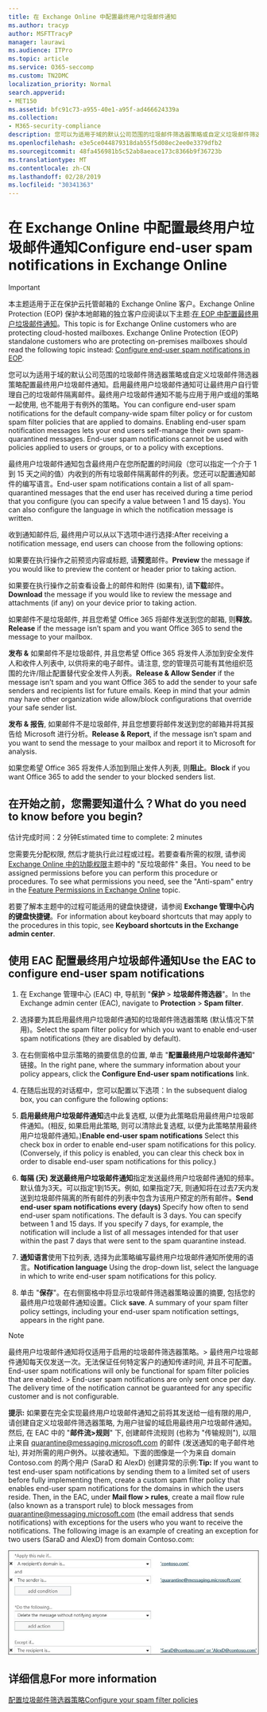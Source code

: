 ```yaml
---
title: 在 Exchange Online 中配置最终用户垃圾邮件通知
ms.author: tracyp
author: MSFTTracyP
manager: laurawi
ms.audience: ITPro
ms.topic: article
ms.service: O365-seccomp
ms.custom: TN2DMC
localization_priority: Normal
search.appverid:
- MET150
ms.assetid: bfc91c73-a955-40e1-a95f-ad466624339a
ms.collection:
- M365-security-compliance
description: 您可以为适用于域的默认公司范围的垃圾邮件筛选器策略或自定义垃圾邮件筛选器策略配置最终用户垃圾邮件通知。
ms.openlocfilehash: e3e5ce044879318dab55f5d08ec2ee0e3379dfb2
ms.sourcegitcommit: 48fa456981b5c52ab8aeace173c8366b9f36723b
ms.translationtype: MT
ms.contentlocale: zh-CN
ms.lasthandoff: 02/28/2019
ms.locfileid: "30341363"
---
```

# <a name="configure-end-user-spam-notifications-in-exchange-online"></a><span data-ttu-id="a0117-103">在 Exchange Online 中配置最终用户垃圾邮件通知</span><span class="sxs-lookup"><span data-stu-id="a0117-103">Configure end-user spam notifications in Exchange Online</span></span>

> [!IMPORTANT]
> <span data-ttu-id="a0117-p101">本主题适用于正在保护云托管邮箱的 Exchange Online 客户。Exchange Online Protection (EOP) 保护本地邮箱的独立客户应阅读以下主题:[在 EOP 中配置最终用户垃圾邮件通知](configure-end-user-spam-notifications-in-eop.md)。</span><span class="sxs-lookup"><span data-stu-id="a0117-p101">This topic is for Exchange Online customers who are protecting cloud-hosted mailboxes. Exchange Online Protection (EOP) standalone customers who are protecting on-premises mailboxes should read the following topic instead: [Configure end-user spam notifications in EOP](configure-end-user-spam-notifications-in-eop.md).</span></span> 
  
<span data-ttu-id="a0117-p102">您可以为适用于域的默认公司范围的垃圾邮件筛选器策略或自定义垃圾邮件筛选器策略配置最终用户垃圾邮件通知。启用最终用户垃圾邮件通知可让最终用户自行管理自己的垃圾邮件隔离邮件。最终用户垃圾邮件通知不能与应用于用户或组的策略一起使用, 也不能用于有例外的策略。</span><span class="sxs-lookup"><span data-stu-id="a0117-p102">You can configure end-user spam notifications for the default company-wide spam filter policy or for custom spam filter policies that are applied to domains. Enabling end-user spam notification messages lets your end users self-manage their own spam-quarantined messages. End-user spam notifications cannot be used with policies applied to users or groups, or to a policy with exceptions.</span></span>
  
<span data-ttu-id="a0117-p103">最终用户垃圾邮件通知包含最终用户在您所配置的时间段（您可以指定一个介于 1 到 15 天之间的值）内收到的所有垃圾邮件隔离邮件的列表。您还可以配置通知邮件的编写语言。</span><span class="sxs-lookup"><span data-stu-id="a0117-p103">End-user spam notifications contain a list of all spam-quarantined messages that the end user has received during a time period that you configure (you can specify a value between 1 and 15 days). You can also configure the language in which the notification message is written.</span></span>
  
<span data-ttu-id="a0117-111">收到通知邮件后, 最终用户可以从以下选项中进行选择:</span><span class="sxs-lookup"><span data-stu-id="a0117-111">After receiving a notification message, end users can choose from the following options:</span></span>

<span data-ttu-id="a0117-112">如果要在执行操作之前预览内容或标题, 请**预览**邮件。</span><span class="sxs-lookup"><span data-stu-id="a0117-112">**Preview** the message if you would like to preview the content or header prior to taking action.</span></span>

<span data-ttu-id="a0117-113">如果要在执行操作之前查看设备上的邮件和附件 (如果有), 请**下载**邮件。</span><span class="sxs-lookup"><span data-stu-id="a0117-113">**Download** the message if you would like to review the message and attachments (if any) on your device prior to taking action.</span></span>

<span data-ttu-id="a0117-114">如果邮件不是垃圾邮件, 并且您希望 Office 365 将邮件发送到您的邮箱, 则**释放**。</span><span class="sxs-lookup"><span data-stu-id="a0117-114">**Release** if the message isn’t spam and you want Office 365 to send the message to your mailbox.</span></span>

<span data-ttu-id="a0117-p104">**发布 &** 如果邮件不是垃圾邮件, 并且您希望 Office 365 将发件人添加到安全发件人和收件人列表中, 以供将来的电子邮件。请注意, 您的管理员可能有其他组织范围的允许/阻止配置替代安全发件人列表。</span><span class="sxs-lookup"><span data-stu-id="a0117-p104">**Release & Allow Sender** if the message isn’t spam and you want Office 365 to add the sender to your safe senders and recipients list for future emails. Keep in mind that your admin may have other organization wide allow/block configurations that override your safe sender list.</span></span>

<span data-ttu-id="a0117-117">**发布 & 报告**, 如果邮件不是垃圾邮件, 并且您想要将邮件发送到您的邮箱并将其报告给 Microsoft 进行分析。</span><span class="sxs-lookup"><span data-stu-id="a0117-117">**Release & Report**, if the message isn’t spam and you want to send the message to your mailbox and report it to Microsoft for analysis.</span></span>

<span data-ttu-id="a0117-118">如果您希望 Office 365 将发件人添加到阻止发件人列表, 则**阻止**。</span><span class="sxs-lookup"><span data-stu-id="a0117-118">**Block** if you want Office 365 to add the sender to your blocked senders list.</span></span>
  
## <a name="what-do-you-need-to-know-before-you-begin"></a><span data-ttu-id="a0117-119">在开始之前，您需要知道什么？</span><span class="sxs-lookup"><span data-stu-id="a0117-119">What do you need to know before you begin?</span></span>

<span data-ttu-id="a0117-120">估计完成时间：2 分钟</span><span class="sxs-lookup"><span data-stu-id="a0117-120">Estimated time to complete: 2 minutes</span></span>
  
<span data-ttu-id="a0117-p105">您需要先分配权限, 然后才能执行此过程或过程。若要查看所需的权限, 请参阅[Exchange Online 中的功能权限](http://technet.microsoft.com/library/15073ce1-0917-403b-8839-02a2ebc96e16.aspx)主题中的 "反垃圾邮件" 条目。</span><span class="sxs-lookup"><span data-stu-id="a0117-p105">You need to be assigned permissions before you can perform this procedure or procedures. To see what permissions you need, see the "Anti-spam" entry in the [Feature Permissions in Exchange Online](http://technet.microsoft.com/library/15073ce1-0917-403b-8839-02a2ebc96e16.aspx) topic.</span></span> 
  
<span data-ttu-id="a0117-123">若要了解本主题中的过程可能适用的键盘快捷键，请参阅 **Exchange 管理中心内的键盘快捷键**。</span><span class="sxs-lookup"><span data-stu-id="a0117-123">For information about keyboard shortcuts that may apply to the procedures in this topic, see **Keyboard shortcuts in the Exchange admin center**.</span></span>
  
## <a name="use-the-eac-to-configure-end-user-spam-notifications"></a><span data-ttu-id="a0117-124">使用 EAC 配置最终用户垃圾邮件通知</span><span class="sxs-lookup"><span data-stu-id="a0117-124">Use the EAC to configure end-user spam notifications</span></span>

1. <span data-ttu-id="a0117-125">在 Exchange 管理中心 (EAC) 中, 导航到 "**保护** \> **垃圾邮件筛选器**"。</span><span class="sxs-lookup"><span data-stu-id="a0117-125">In the Exchange admin center (EAC), navigate to **Protection** \> **Spam filter**.</span></span>
    
2. <span data-ttu-id="a0117-126">选择要为其启用最终用户垃圾邮件通知的垃圾邮件筛选器策略 (默认情况下禁用)。</span><span class="sxs-lookup"><span data-stu-id="a0117-126">Select the spam filter policy for which you want to enable end-user spam notifications (they are disabled by default).</span></span>
    
3. <span data-ttu-id="a0117-127">在右侧窗格中显示策略的摘要信息的位置, 单击 "**配置最终用户垃圾邮件通知**" 链接。</span><span class="sxs-lookup"><span data-stu-id="a0117-127">In the right pane, where the summary information about your policy appears, click the **Configure End-user spam notifications** link.</span></span> 
    
4. <span data-ttu-id="a0117-128">在随后出现的对话框中，您可以配置以下选项：</span><span class="sxs-lookup"><span data-stu-id="a0117-128">In the subsequent dialog box, you can configure the following options:</span></span>
    
1. <span data-ttu-id="a0117-p106">**启用最终用户垃圾邮件通知**选中此复选框, 以便为此策略启用最终用户垃圾邮件通知。(相反, 如果启用此策略, 则可以清除此复选框, 以便为此策略禁用最终用户垃圾邮件通知。)</span><span class="sxs-lookup"><span data-stu-id="a0117-p106">**Enable end-user spam notifications** Select this check box in order to enable end-user spam notifications for this policy. (Conversely, if this policy is enabled, you can clear this check box in order to disable end-user spam notifications for this policy.)</span></span> 
    
2. <span data-ttu-id="a0117-p107">**每隔 (天) 发送最终用户垃圾邮件通知**指定发送最终用户垃圾邮件通知的频率。默认值为3天。可以指定1到15天。例如, 如果指定7天, 则通知将在过去7天内发送到垃圾邮件隔离的所有邮件的列表中包含为该用户预定的所有邮件。</span><span class="sxs-lookup"><span data-stu-id="a0117-p107">**Send end-user spam notifications every (days)** Specify how often to send end-user spam notifications. The default is 3 days. You can specify between 1 and 15 days. If you specify 7 days, for example, the notification will include a list of all messages intended for that user within the past 7 days that were sent to the spam quarantine instead.</span></span> 
    
3. <span data-ttu-id="a0117-135">**通知语言**使用下拉列表, 选择为此策略编写最终用户垃圾邮件通知所使用的语言。</span><span class="sxs-lookup"><span data-stu-id="a0117-135">**Notification language** Using the drop-down list, select the language in which to write end-user spam notifications for this policy.</span></span> 
    
5. <span data-ttu-id="a0117-p108">单击 "**保存**"。在右侧窗格中将显示垃圾邮件筛选器策略设置的摘要, 包括您的最终用户垃圾邮件通知设置。</span><span class="sxs-lookup"><span data-stu-id="a0117-p108">Click **save**. A summary of your spam filter policy settings, including your end-user spam notification settings, appears in the right pane.</span></span>
    
> [!NOTE]
>  <span data-ttu-id="a0117-p109">最终用户垃圾邮件通知将仅适用于启用的垃圾邮件筛选器策略。> 最终用户垃圾邮件通知每天仅发送一次。无法保证任何特定客户的通知传递时间, 并且不可配置。</span><span class="sxs-lookup"><span data-stu-id="a0117-p109">End-user spam notifications will only be functional for spam filter policies that are enabled. >  End-user spam notifications are only sent once per day. The delivery time of the notification cannot be guaranteed for any specific customer and is not configurable.</span></span> 
  
 <span data-ttu-id="a0117-p110">**提示:** 如果要在完全实现最终用户垃圾邮件通知之前将其发送给一组有限的用户, 请创建自定义垃圾邮件筛选器策略, 为用户驻留的域启用最终用户垃圾邮件通知。然后, 在 EAC 中的 "**邮件流\>规则**" 下, 创建邮件流规则 (也称为 "传输规则"), 以阻止来自 quarantine@messaging.microsoft.com 的邮件 (发送通知的电子邮件地址), 并对所需的用户例外。以接收通知。下面的图像是一个为来自 domain Contoso.com 的两个用户 (SaraD 和 AlexD) 创建异常的示例:</span><span class="sxs-lookup"><span data-stu-id="a0117-p110">**Tip:** If you want to test end-user spam notifications by sending them to a limited set of users before fully implementing them, create a custom spam filter policy that enables end-user spam notifications for the domains in which the users reside. Then, in the EAC, under **Mail flow \> rules**, create a mail flow rule (also known as a transport rule) to block messages from quarantine@messaging.microsoft.com (the email address that sends notifications) with exceptions for the users who you want to receive the notifications. The following image is an example of creating an exception for two users (SaraD and AlexD) from domain Contoso.com:</span></span> 
  
![测试最终用户垃圾邮件通知的传输规则](media/EOP-ESN-testspecificusers.jpg)
  
## <a name="for-more-information"></a><span data-ttu-id="a0117-145">详细信息</span><span class="sxs-lookup"><span data-stu-id="a0117-145">For more information</span></span>

[<span data-ttu-id="a0117-146">配置垃圾邮件筛选器策略</span><span class="sxs-lookup"><span data-stu-id="a0117-146">Configure your spam filter policies</span></span>](configure-your-spam-filter-policies.md)
  
